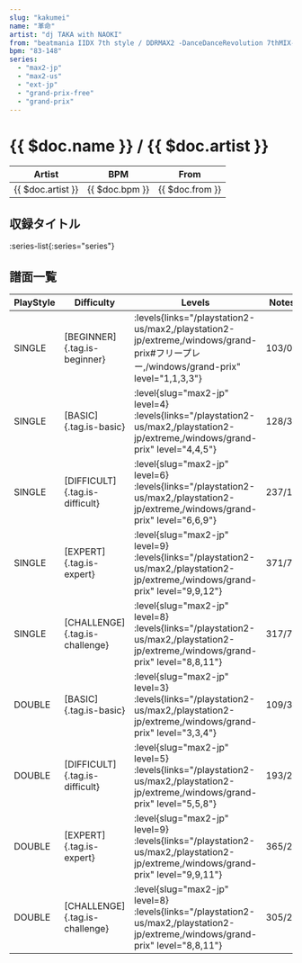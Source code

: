 ```yaml
---
slug: "kakumei"
name: "革命"
artist: "dj TAKA with NAOKI"
from: "beatmania IIDX 7th style / DDRMAX2 -DanceDanceRevolution 7thMIX-"
bpm: "83-148"
series:
  - "max2-jp"
  - "max2-us"
  - "ext-jp"
  - "grand-prix-free"
  - "grand-prix"
---
```


# {{ $doc.name }} / {{ $doc.artist }}

|Artist|BPM|From|
|------|---|----|
|{{ $doc.artist }}|{{ $doc.bpm }}|{{ $doc.from }}|

## 収録タイトル

:series-list{:series="series"}

## 譜面一覧

|PlayStyle|Difficulty|Levels|Notes|Movie|
|---------|----------|------|-----|-----|
|SINGLE|[BEGINNER]{.tag.is-beginner}| :levels{links="/playstation2-us/max2,/playstation2-jp/extreme,/windows/grand-prix#フリープレー,/windows/grand-prix" level="1,1,3,3"}|103/0||
|SINGLE|[BASIC]{.tag.is-basic}|<div class="field is-grouped is-grouped-multiline"> :level{slug="max2-jp" level=4} :levels{links="/playstation2-us/max2,/playstation2-jp/extreme,/windows/grand-prix" level="4,4,5"}</div>|128/32||
|SINGLE|[DIFFICULT]{.tag.is-difficult}|<div class="field is-grouped is-grouped-multiline"> :level{slug="max2-jp" level=6} :levels{links="/playstation2-us/max2,/playstation2-jp/extreme,/windows/grand-prix" level="6,6,9"}</div>|237/15||
|SINGLE|[EXPERT]{.tag.is-expert}|<div class="field is-grouped is-grouped-multiline"> :level{slug="max2-jp" level=9} :levels{links="/playstation2-us/max2,/playstation2-jp/extreme,/windows/grand-prix" level="9,9,12"}</div>|371/7||
|SINGLE|[CHALLENGE]{.tag.is-challenge}|<div class="field is-grouped is-grouped-multiline"> :level{slug="max2-jp" level=8} :levels{links="/playstation2-us/max2,/playstation2-jp/extreme,/windows/grand-prix" level="8,8,11"}</div>|317/7||
|DOUBLE|[BASIC]{.tag.is-basic}|<div class="field is-grouped is-grouped-multiline"> :level{slug="max2-jp" level=3} :levels{links="/playstation2-us/max2,/playstation2-jp/extreme,/windows/grand-prix" level="3,3,4"}</div>|109/34||
|DOUBLE|[DIFFICULT]{.tag.is-difficult}|<div class="field is-grouped is-grouped-multiline"> :level{slug="max2-jp" level=5} :levels{links="/playstation2-us/max2,/playstation2-jp/extreme,/windows/grand-prix" level="5,5,8"}</div>|193/26||
|DOUBLE|[EXPERT]{.tag.is-expert}|<div class="field is-grouped is-grouped-multiline"> :level{slug="max2-jp" level=9} :levels{links="/playstation2-us/max2,/playstation2-jp/extreme,/windows/grand-prix" level="9,9,11"}</div>|365/2||
|DOUBLE|[CHALLENGE]{.tag.is-challenge}|<div class="field is-grouped is-grouped-multiline"> :level{slug="max2-jp" level=8} :levels{links="/playstation2-us/max2,/playstation2-jp/extreme,/windows/grand-prix" level="8,8,11"}</div>|305/2||
